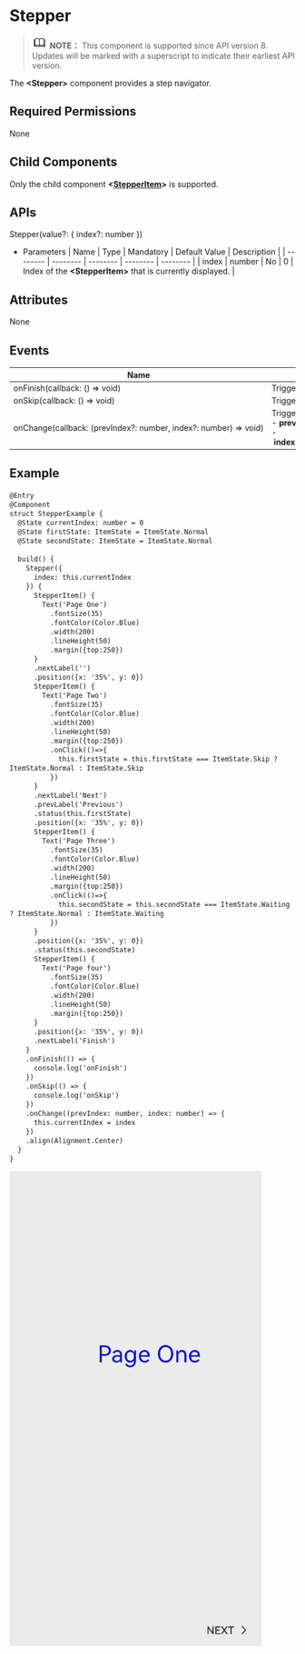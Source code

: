 # Stepper


> ![icon-note.gif](public_sys-resources/icon-note.gif) **NOTE：**
> This component is supported since API version 8. Updates will be marked with a superscript to indicate their earliest API version.


The **&lt;Stepper&gt;** component provides a step navigator.


## Required Permissions

None


## Child Components

Only the child component **&lt;[StepperItem](ts-basic-components-stepperitem.md)&gt;** is supported.


## APIs

Stepper(value?: { index?: number })


- Parameters
    | Name | Type | Mandatory | Default&nbsp;Value | Description | 
  | -------- | -------- | -------- | -------- | -------- |
  | index | number | No | 0 | Index&nbsp;of&nbsp;the&nbsp;**&lt;StepperItem&gt;**&nbsp;that&nbsp;is&nbsp;currently&nbsp;displayed. | 


## Attributes

None


## Events

  | Name | Description | 
| -------- | -------- |
| onFinish(callback:&nbsp;()&nbsp;=&gt;&nbsp;void) | Triggered&nbsp;when&nbsp;the&nbsp;**nextLabel**&nbsp;of&nbsp;the&nbsp;last&nbsp;**&lt;StepperItem&gt;**&nbsp;in&nbsp;the&nbsp;**&lt;Stepper&gt;**&nbsp;is&nbsp;clicked. | 
| onSkip(callback:&nbsp;()&nbsp;=&gt;&nbsp;void) | Triggered&nbsp;when&nbsp;the&nbsp;current&nbsp;**&lt;StepperItem&gt;**&nbsp;is&nbsp;**ItemState.Skip**&nbsp;and&nbsp;the&nbsp;**nextLabel**&nbsp;is&nbsp;clicked. | 
| onChange(callback:&nbsp;(prevIndex?:&nbsp;number,&nbsp;index?:&nbsp;number)&nbsp;=&gt;&nbsp;void) | Triggered&nbsp;when&nbsp;the&nbsp;text&nbsp;button&nbsp;on&nbsp;the&nbsp;left&nbsp;or&nbsp;right&nbsp;is&nbsp;clicked&nbsp;to&nbsp;switch&nbsp;between&nbsp;steps.<br/>-&nbsp;**prevIndex**:&nbsp;index&nbsp;of&nbsp;the&nbsp;step&nbsp;page&nbsp;before&nbsp;the&nbsp;switching.<br/>-&nbsp;**index**:&nbsp;index&nbsp;of&nbsp;the&nbsp;step&nbsp;page&nbsp;after&nbsp;the&nbsp;switching,&nbsp;that&nbsp;is,&nbsp;index&nbsp;of&nbsp;the&nbsp;previous&nbsp;or&nbsp;next&nbsp;page. | 


## Example



```
@Entry
@Component
struct StepperExample {
  @State currentIndex: number = 0
  @State firstState: ItemState = ItemState.Normal
  @State secondState: ItemState = ItemState.Normal

  build() {
    Stepper({
      index: this.currentIndex
    }) {
      StepperItem() {
        Text('Page One')
          .fontSize(35)
          .fontColor(Color.Blue)
          .width(200)
          .lineHeight(50)
          .margin({top:250})
      }
      .nextLabel('')
      .position({x: '35%', y: 0})
      StepperItem() {
        Text('Page Two')
          .fontSize(35)
          .fontColor(Color.Blue)
          .width(200)
          .lineHeight(50)
          .margin({top:250})
          .onClick(()=>{
            this.firstState = this.firstState === ItemState.Skip ? ItemState.Normal : ItemState.Skip
          })
      }
      .nextLabel('Next')
      .prevLabel('Previous')
      .status(this.firstState)
      .position({x: '35%', y: 0})
      StepperItem() {
        Text('Page Three')
          .fontSize(35)
          .fontColor(Color.Blue)
          .width(200)
          .lineHeight(50)
          .margin({top:250})
          .onClick(()=>{
            this.secondState = this.secondState === ItemState.Waiting ? ItemState.Normal : ItemState.Waiting
          })
      }
      .position({x: '35%', y: 0})
      .status(this.secondState)
      StepperItem() {
        Text('Page four')
          .fontSize(35)
          .fontColor(Color.Blue)
          .width(200)
          .lineHeight(50)
          .margin({top:250})
      }
      .position({x: '35%', y: 0})
      .nextLabel('Finish')
    }
    .onFinish(() => {
      console.log('onFinish')
    })
    .onSkip(() => {
      console.log('onSkip')
    })
    .onChange((prevIndex: number, index: number) => {
      this.currentIndex = index
    })
    .align(Alignment.Center)
  }
}
```


![en-us_image_0000001250678457](figures/en-us_image_0000001250678457.gif)

